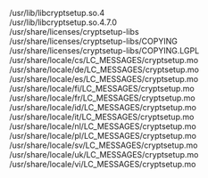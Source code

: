 /usr/lib/libcryptsetup.so.4  
/usr/lib/libcryptsetup.so.4.7.0  
/usr/share/licenses/cryptsetup-libs  
/usr/share/licenses/cryptsetup-libs/COPYING  
/usr/share/licenses/cryptsetup-libs/COPYING.LGPL  
/usr/share/locale/cs/LC\_MESSAGES/cryptsetup.mo  
/usr/share/locale/de/LC\_MESSAGES/cryptsetup.mo  
/usr/share/locale/es/LC\_MESSAGES/cryptsetup.mo  
/usr/share/locale/fi/LC\_MESSAGES/cryptsetup.mo  
/usr/share/locale/fr/LC\_MESSAGES/cryptsetup.mo  
/usr/share/locale/id/LC\_MESSAGES/cryptsetup.mo  
/usr/share/locale/it/LC\_MESSAGES/cryptsetup.mo  
/usr/share/locale/nl/LC\_MESSAGES/cryptsetup.mo  
/usr/share/locale/pl/LC\_MESSAGES/cryptsetup.mo  
/usr/share/locale/sv/LC\_MESSAGES/cryptsetup.mo  
/usr/share/locale/uk/LC\_MESSAGES/cryptsetup.mo  
/usr/share/locale/vi/LC\_MESSAGES/cryptsetup.mo  

